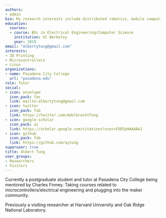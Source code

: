```yaml
---
authors:
- admin
bio: My research interests include distributed robotics, mobile computing and programmable matter.
education:
  courses:
  - course: BSc in Electrical Engineering/Computer Science
    institution: UC Berkeley
    year: 2019
email: "albertytung@gmail.com"
interests:
- 3D Printing
- Microcontrollers
- Linux
organizations:
- name: Pasadena City College
  url: "pasadena.edu"
role: Tutor
social:
- icon: envelope
  icon_pack: fas
  link: mailto:albertytung@gmail.com
- icon: twitter
  icon_pack: fab
  link: https://twitter.com/AdelbrechtTung
- icon: google-scholar
  icon_pack: ai
  link: https://scholar.google.com/citations?user=FOEFpHAAAAAJ
- icon: github
  icon_pack: fab
  link: https://github.com/aytung
superuser: true
title: Albert Tung
user_groups:
- Researchers
- Visitors
---
```


Currently a postgraduate student and tutor at Pasadena City College being mentored by Charles Finney. Taking courses related to microcontrollers/electrical engineering and plugging into the maker community.

Previously a visiting researcher at Harvard University and Oak Ridge National Laboratory.


